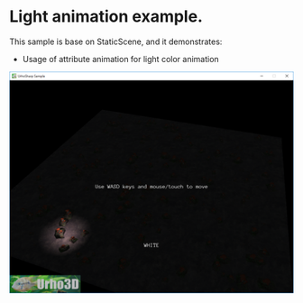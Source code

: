  Light animation example.
=============

This sample is base on StaticScene, and it demonstrates:
- Usage of attribute animation for light color animation

![Screenshot](Screenshots/Screenshot.png)